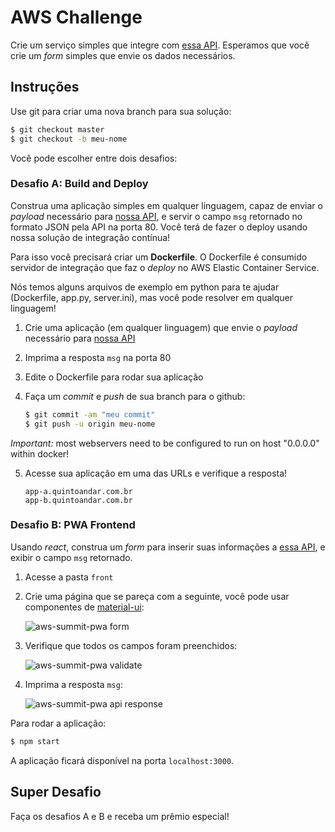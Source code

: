 # AWS Challenge 

Crie um serviço simples que integre com [essa API](https://aws-challenge.quintoandar.com.br/apidocs/). Esperamos que você crie um _form_ simples que envie os dados necessários.

## Instruções

Use git para criar uma nova branch para sua solução:

```bash
$ git checkout master
$ git checkout -b meu-nome
```

Você pode escolher entre dois desafios:

### Desafio A: Build and Deploy

Construa uma aplicação simples em qualquer linguagem, capaz de enviar o _payload_ necessário para [nossa API](https://aws-challenge.quintoandar.com.br/apidocs/), e servir o campo `msg` retornado no formato JSON pela API na porta 80. Você terá de fazer o deploy usando nossa solução de integração contínua!

Para isso você precisará criar um **Dockerfile**. O Dockerfile é consumido servidor de integração que faz o _deploy_ no AWS Elastic Container Service.

Nós temos alguns arquivos de exemplo em python para te ajudar (Dockerfile, app.py, server.ini), mas você pode resolver em qualquer linguagem!

1.  Crie uma aplicação (em qualquer linguagem) que envie o _payload_ necessário para [nossa API](https://aws-challenge.quintoandar.com.br/apidocs/)
2.  Imprima a resposta `msg` na porta 80
3.  Edite o Dockerfile para rodar sua aplicação
4.  Faça um _commit_ e _push_ de sua branch para o github:

    ```bash
    $ git commit -am "meu commit"
    $ git push -u origin meu-nome
    ```

*Important:* most webservers need to be configured to run on host "0.0.0.0" within docker!

5.  Acesse sua aplicação em uma das URLs e verifique a resposta!

    ```
    app-a.quintoandar.com.br
    app-b.quintoandar.com.br
    ```

### Desafio B: PWA Frontend

Usando _react_, construa um _form_ para inserir suas informações a [essa API](https://aws-challenge.quintoandar.com.br/apidocs/), e exibir o campo `msg` retornado.

1.  Acesse a pasta `front`
2.  Crie uma página que se pareça com a seguinte, você pode usar componentes de [material-ui](https://material-ui.com/):

    ![aws-summit-pwa form](https://user-images.githubusercontent.com/22302138/41689036-1bb5027c-74c5-11e8-8d91-ed6022bda8b5.png)

3.  Verifique que todos os campos foram preenchidos:

    ![aws-summit-pwa validate](https://user-images.githubusercontent.com/22302138/41689096-6c261656-74c5-11e8-93f3-b3d68a4685b0.png)

4.  Imprima a resposta `msg`:

    ![aws-summit-pwa api response](https://user-images.githubusercontent.com/22302138/41689173-c504a454-74c5-11e8-828f-6b91700e7f43.png)

Para rodar a aplicação:

```bash
$ npm start
```

A aplicação ficará disponível na porta `localhost:3000`.

## Super Desafio

Faça os desafios A e B e receba um prêmio especial!
